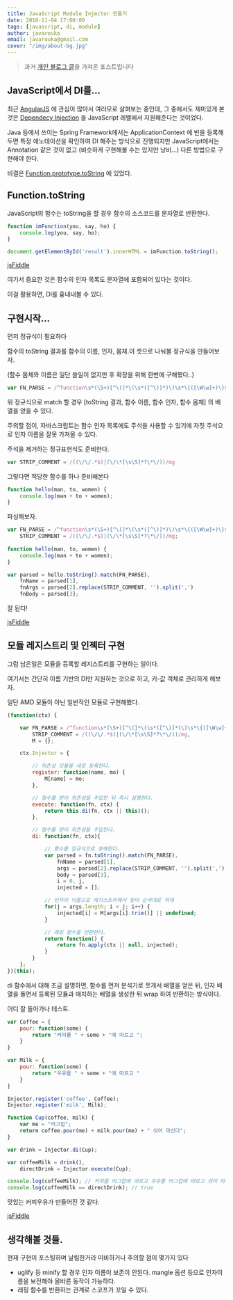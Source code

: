 ```yaml
---
title: JavaScript Module Injector 만들기
date: 2016-11-04 17:00:00
tags: [javascript, di, module]
author: javarouka
email: javarouka@gmail.com
cover: "/img/about-bg.jpg"
---
```


> 과거 [개인 블로그 글](http://blog.javarouka.me/2014/09/javascript-module-injector.html)을 가져온 포스트입니다

## JavaScript에서 DI를...

최근 [AngularJS](https://www.angularjs.org/) 에 관심이 많아서 여러모로 살펴보는 중인데, 그 중에서도 재미있게 본 것은 [Dependecy Injection](http://ko.wikipedia.org/wiki/%EC%9D%98%EC%A1%B4%EC%84%B1_%EC%A3%BC%EC%9E%85) 을 JavaScript 레벨에서 지원해준다는 것이었다.

Java 등에서 쓰이는 Spring Framework에서는 ApplicationContext 에 빈을 등록해두면 특정 애노테이션을 확인하여 DI 해주는 방식으로 진행되지만 JavaScript에서는 Annotation 같은 것이 없고 (비슷하게 구현해볼 수는 있지만 낭비...) 다른 방법으로 구현해야 한다.

비결은 [Function.prototype.toString](https://developer.mozilla.org/en-US/docs/Web/JavaScript/Reference/Global_Objects/Function/toString) 에 있었다.

## Function.toString

JavaScript의 함수는 toString을 할 경우 함수의 소스코드를 문자열로 반환한다.
 
```javascript
function imFunction(you, say, ho) {
    console.log(you, say, ho);
}

document.getElementById('result').innerHTML = imFunction.toString();
```

[jsFiddle](http://jsfiddle.net/javarouka/5wk4sofh/)

여기서 중요한 것은 함수의 인자 목록도 문자열에 포함되어 있다는 것이다.

이걸 활용하면, DI를 흉내내볼 수 있다.

## 구현시작...

먼저 정규식이 필요하다

함수의 toString 결과를 함수의 이름, 인자, 몸체.이 셋으로 나눠볼 정규식을 만들어보자.

(함수 몸체와 이름은 일단 쓸일이 없지만 후 확장을 위해 한번에 구해봤다..)
 
```javascript
var FN_PARSE = /^function\s*(\S+)[^\(]*\(\s*([^\)]*)\)\s*\{([\W\w]+)\}$/m
```

위 정규식으로 match 할 경우 [toString 결과, 함수 이름, 함수 인자, 함수 몸체] 의 배열을 얻을 수 있다.

주의할 점이, 자바스크립트는 함수 인자 목록에도 주석을 사용할 수 있기에 자칫 주석으로 인자 이름을 잘못 가져올 수 있다.

주석을 제거하는 정규표현식도 준비한다.
 
```javascript
var STRIP_COMMENT = /((\/\/.*$)|(\/\*[\s\S]*?\*\/))/mg
```

그렇다면 적당한 함수를 하나 준비해본다
 
```javascript
function hello(man, to, women) {
    console.log(man + to + women);
}
```

파싱해보자. 

```javascript
var FN_PARSE = /^function\s*(\S+)[^\(]*\(\s*([^\)]*)\)\s*\{([\W\w]+)\}$/m,
    STRIP_COMMENT = /((\/\/.*$)|(\/\*[\s\S]*?\*\/))/mg;
    
function hello(man, to, women) {
    console.log(man + to + women);
}

var parsed = hello.toString().match(FN_PARSE),
    fnName = parsed[1],
    fnArgs = parsed[2].replace(STRIP_COMMENT, '').split(',')
    fnBody = parsed[3];
```

잘 된다!

[jsFiddle](http://jsfiddle.net/javarouka/ca1g4jf3/)

## 모듈 레지스트리 및 인젝터 구현

그럼 남은일은 모듈을 등록할 레지스트리를 구현하는 일이다.

여기서는 간단히 이름 기반의 DI만 지원하는 것으로 하고, 키-값 객체로 관리하게 해보자.


일단 AMD 모듈이 아닌 일반적인 모듈로 구현해봤다.
 
```javascript
(function(ctx) {

    var FN_PARSE = /^function\s*(\S+)[^\(]*\(\s*([^\)]*)\)\s*\{([\W\w]+)\}$/m,
        STRIP_COMMENT = /((\/\/.*$)|(\/\*[\s\S]*?\*\/))/mg,
        M = {};

    ctx.Injector = {

        // 의존성 모듈을 새로 등록한다.
        register: function(name, mo) {
            M[name] = mo;
        },

        // 함수를 받아 의존성을 주입한 뒤 즉시 실행한다.
        execute: function(fn, ctx) {
            return this.di(fn, ctx || this)();
        },

        // 함수를 받아 의존성을 주입한다.
        di: function(fn, ctx){

            // 함수를 정규식으로 분해한다.
            var parsed = fn.toString().match(FN_PARSE),
                fnName = parsed[1],
                args = parsed[2].replace(STRIP_COMMENT, '').split(','),
                body = parsed[3],
                i = 0, j,
                injected = [];

            // 인자의 이름으로 레지스트리에서 찾아 순서대로 적재
            for(j = args.length; i < j; i++) {
                injected[i] = M[args[i].trim()] || undefined;
            }

            // 래핑 함수를 반환한다.
            return function() {
                return fn.apply(ctx || null, injected);
            }
        }
    };
})(this);
```

di 함수에서 대해 조금 설명하면, 함수를 먼저 분석기로 쪼개서 배열을 얻은 뒤, 인자 배열을 돌면서 등록된 모듈과 매치하는 배열을 생성한 뒤 wrap 하여 반환하는 방식이다.

어디 잘 돌아가나 테스트.
 
```javascript
var Coffee = {
    pour: function(some) {
        return "커피를 " + some + "에 따르고 ";
    }
}

var Milk = {
    pour: function(some) {
        return "우유를 " + some + "에 따르고 "
    }
}

Injector.register('coffee', Coffee);
Injector.register('milk', Milk);

function Cup(coffee, milk) {
    var me = "머그컵";
    return coffee.pour(me) + milk.pour(me) + " 섞어 마신다";
}

var drink = Injector.di(Cup);

var coffeeMilk = drink(),
    directDrink = Injector.execute(Cup);

console.log(coffeeMilk); // 커피를 머그컵에 따르고 우유를 머그컵에 따르고 섞어 마신다
console.log(coffeeMilk == directDrink); // true
```

맛있는 커피우유가 만들어진 것 같다.

[jsFiddle](http://jsfiddle.net/javarouka/dc28fxfg/)

## 생각해볼 것들.

현재 구현이 포스팅하며 날림한거라 미비하거나 주의할 점이 몇가지 있다
- uglify 등 minify 할 경우 인자 이름이 보존이 안된다. mangle 옵션 등으로 인자이름을 보전해야 올바른 동작이 가능하다.
- 래핑 함수를 반환하는 관계로 스코프가 꼬일 수 있다.